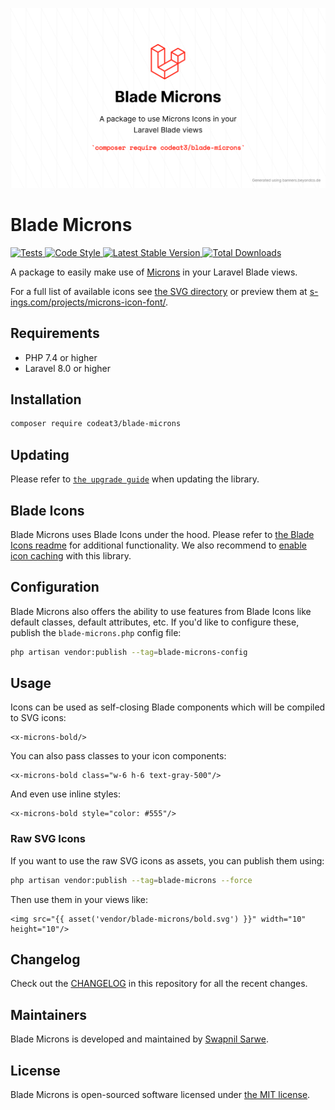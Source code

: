 <p align="center">
    <img src="./socialcard-blade-microns.png" width="1280" title="Social Card Blade Microns">
</p>

# Blade Microns

<a href="https://github.com/codeat3/blade-microns/actions?query=workflow%3ATests">
    <img src="https://github.com/codeat3/blade-microns/workflows/Tests/badge.svg" alt="Tests">
</a>
<a href="https://github.styleci.io/repos/258753939">
    <img src="https://github.styleci.io/repos/258753939/shield?style=flat" alt="Code Style">
</a>
<a href="https://packagist.org/packages/codeat3/blade-microns">
    <img src="https://img.shields.io/packagist/v/codeat3/blade-microns" alt="Latest Stable Version">
</a>
<a href="https://packagist.org/packages/codeat3/blade-microns">
    <img src="https://img.shields.io/packagist/dt/codeat3/blade-microns" alt="Total Downloads">
</a>

A package to easily make use of [Microns](https://github.com/stephenhutchings/microns) in your Laravel Blade views.

For a full list of available icons see [the SVG directory](resources/svg) or preview them at [s-ings.com/projects/microns-icon-font/](https://www.s-ings.com/projects/microns-icon-font/).

## Requirements

- PHP 7.4 or higher
- Laravel 8.0 or higher

## Installation

```bash
composer require codeat3/blade-microns
```

## Updating

Please refer to [`the upgrade guide`](UPGRADE.md) when updating the library.

## Blade Icons

Blade Microns uses Blade Icons under the hood. Please refer to [the Blade Icons readme](https://github.com/blade-ui-kit/blade-icons) for additional functionality. We also recommend to [enable icon caching](https://github.com/blade-ui-kit/blade-icons#caching) with this library.

## Configuration

Blade Microns also offers the ability to use features from Blade Icons like default classes, default attributes, etc. If you'd like to configure these, publish the `blade-microns.php` config file:

```bash
php artisan vendor:publish --tag=blade-microns-config
```

## Usage

Icons can be used as self-closing Blade components which will be compiled to SVG icons:

```blade
<x-microns-bold/>
```

You can also pass classes to your icon components:

```blade
<x-microns-bold class="w-6 h-6 text-gray-500"/>
```

And even use inline styles:

```blade
<x-microns-bold style="color: #555"/>
```

### Raw SVG Icons

If you want to use the raw SVG icons as assets, you can publish them using:

```bash
php artisan vendor:publish --tag=blade-microns --force
```

Then use them in your views like:

```blade
<img src="{{ asset('vendor/blade-microns/bold.svg') }}" width="10" height="10"/>
```

## Changelog

Check out the [CHANGELOG](CHANGELOG.md) in this repository for all the recent changes.

## Maintainers

Blade Microns is developed and maintained by [Swapnil Sarwe](https://swapnilsarwe.com).

## License

Blade Microns is open-sourced software licensed under [the MIT license](LICENSE.md).
